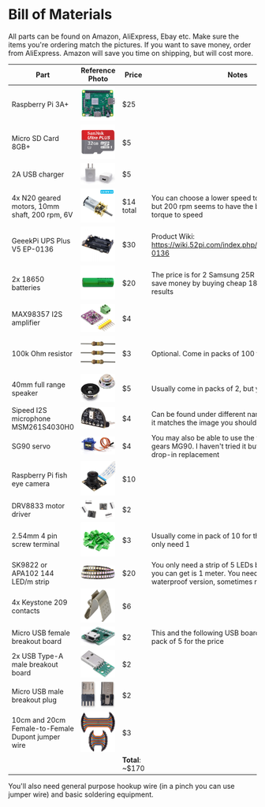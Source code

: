 # Bill of Materials
All parts can be found on Amazon, AliExpress, Ebay etc. Make sure the items you're ordering match the pictures. If you want to save money, order from AliExpress. Amazon will save you time on shipping, but will cost more. 

|Part| Reference Photo | Price | Notes |
|---|---|---|---|
|Raspberry Pi 3A+|![raspberrypi](/images/bom/raspberrypi.jpg)| $25 |
| Micro SD Card 8GB+ |![sdcard](/images/bom/sdcard.webp) | $5 |
| 2A USB charger | ![sdcard](/images/bom/usbcharger.jpg) | $5 | 
| 4x N20 geared motors, 10mm shaft, 200 rpm, 6V |![n20motor](/images/bom/n20motor.webp) | $14 total | You can choose a lower speed to get more torque, but 200 rpm seems to have the best balance of torque to speed
| GeeekPi UPS Plus V5 EP-0136  | ![upsv5](/images/bom/upsv5.jpg) | $30 | Product Wiki: https://wiki.52pi.com/index.php/UPS_Plus_SKU:_EP-0136
| 2x 18650 batteries |![18650](/images/bom/18650s.jpg) | $20 | The price is for 2 Samsung 25R batteries. You can save money by buying cheap 18650s with mixed results
| MAX98357 I2S amplifier |![amp](/images/bom/amp.jpg) | $4
| 100k Ohm resistor |![resistor](/images/bom/resistor.jpg) | $3 | Optional. Come in packs of 100 for the price 
| 40mm full range speaker |![speaker](/images/bom/speaker.jpg) | $5 | Usually come in packs of 2, but you only need one.
| Sipeed I2S microphone MSM261S4030H0 |![microphone](/images/bom/microphone.jpg) | $4 | Can be found under different names, but as long as it matches the image you should be good
| SG90 servo |![servo](/images/bom/servo.jpg) | $4 | You may also be able to use the version with metal gears MG90. I haven't tried it but it should be a drop-in replacement
| Raspberry Pi fish eye camera | ![camera](/images/bom/camera.jpg) | $10
| DRV8833 motor driver |![motordriver](/images/bom/motordriver.jpg) | $2
| 2.54mm 4 pin screw terminal |![screwterminal](/images/bom/screwterminal.jpg) | $3 | Usually come in pack of 10 for the price, but you only need 1
| SK9822 or APA102 144 LED/m strip |![led](/images/bom/led.jpg) | $20 | You only need a strip of 5 LEDs but the shortest strip you can get is 1 meter. You need the non-waterproof version, sometimes referred to as IP30
| 4x Keystone 209 contacts |![keystone](/images/bom/keystone209.jpg) | $6
| Micro USB female breakout board |![microusbfemale](/images/bom/microusbfemale.jpg) | $2 | This and the following USB boards usually come in a pack of 5 for the price
| 2x USB Type-A male breakout board |![usbmale](/images/bom/usbmale.jpg) | $2 | 
| Micro USB male breakout plug |![microusbmale](/images/bom/microusbmale.jpg) | $2 | 
| 10cm and 20cm Female-to-Female Dupont jumper wire |![dupont.jpg](/images/bom/dupont.jpg)  | $3
| | | **Total**: ~$170 |

You'll also need general purpose hookup wire (in a pinch you can use jumper wire) and basic soldering equipment.